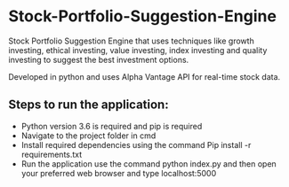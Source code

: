 # Stock-Portfolio-Suggestion-Engine

Stock Portfolio Suggestion Engine that uses techniques like growth investing, ethical investing, value investing, index investing and quality investing to suggest the best investment options.

Developed in python and uses Alpha Vantage API for real-time stock data.

## Steps to run the application:

- Python version 3.6 is required and pip is required
- Navigate to the project folder in cmd
- Install required dependencies using the command
  Pip install -r requirements.txt
- Run the application use the command python index.py and then open your preferred web browser and type localhost:5000
